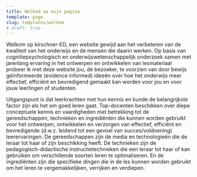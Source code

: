 ```yaml
---
title: Welkom op mijn pagina
template: page
slug: templates/welkom
# draft: true
---
```


Welkom op kirschner-ED, een website gewijd aan het verbeteren van de kwaliteit van het onderwijs en de mensen die daarin werken. Op basis van cognitiepsychologisch en onderwijswetenschappelijk onderzoek samen met jarenlang ervaring in het ontwerpen en ontwikkelen van lesmateriaal probeer ik met deze website jou, de bezoeker, te voorzien van door bewijs geïnformeerde (evidence informed) ideeën over hoe het onderwijs meer effectief, efficiënt en bevredigend gemaakt kan worden voor jou en voor jouw leerlingen of studenten. 



Uitgangspunt is dat leerkrachten met hun kennis en kunde de belangrijkste factor zijn als het om goed leren gaat. Top-docenten beschikken over diepe conceptuele kennis en vaardigheden met betrekking tot de gereedschappen, technieken en ingrediënten die kunnen worden gebruikt voor het ontwerpen, ontwikkelen en verzorgen van effectief, efficiënt en bevredigende (d.w.z. leidend tot een gevoel van succes/voldoening) leerervaringen. De gereedschappen zijn de media en technologieën die de leraar tot haar of zijn beschikking heeft. De technieken zijn de pedagogisch-didactische instructietechnieken die een leraar tot haar of kan gebruiken om verschillende soorten leren te optimaliseren. En de ingrediënten zijn die specifieke dingen die in de les kunnen worden gebruikt om het leren te vergemakkelijken, verrijken en verdiepen.
